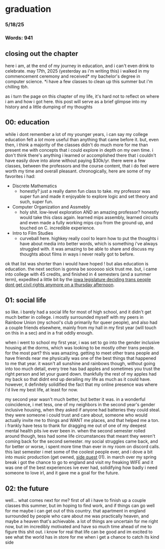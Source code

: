 # graduation
### 5/18/25
### Words: 941

## closing out the chapter
here i am, at the end of my journey in education, and i can't even drink to celebrate. may 17th, 2025 (yesterday as i'm writing this) i walked in my commencement ceremony and received* my bachelor's degree in computer science. *i have a few classes to clean up this summer but i'm chilling tbh.

as i turn the page on this chapter of my life, it's hard not to reflect on where i am and how i got here. this post will serve as a brief glimpse into my history and a little dumping of my thoughts

## 00: education
while i dont remember a lot of my younger years, i can say my college education felt a *lot* more useful than anything that came before it. but, even then, i think a majority of the classes didn't do much more for me than present me with concepts that i could explore in depth on my own time. i don't think there's anything i learned or accomplished there that i couldn't have easily dove into alone without paying $30k/yr. there were a few classes, between the professors and the course content, that i do feel were worth my time and overall pleasant. chronogically, here are some of my favorites i had:

- Discrete Mathematics
    - honestly? just a really damn fun class to take. my professor was super fun and made it enjoyable to explore logic and set theory and such, super fun.
- Computer Organization and Assmebly
    - holy shit. low-level exploration AND an amazing professor? honestly would take this class again. learned mips assembly, learned circuits and even made a fully working mips cpu from the ground up, and touched on C. incredible experience.
- Intro to Film Studies
    - curveball here. highkey really cool to learn how to put the thoughts i have about media into better words, which is something i've always struggled with. it was amazing to be able to share and discuss my thoughts about films in ways i never really got to before.

ok that list was shorter than i would have hoped ! but alas education is education. the next section is gonna be soooooo sick trust me. but, i came into college with 45 credits, and finished in 4 semesters (and a summer term), expedited a little bit by the [iowa legislature deciding trans people dont get civil rights anymore on a thursday afternoon](https://www.erininthemorning.com/p/iowa-legislature-votes-to-strip-trans).

## 01: social life
so like. i barely had a social life for most of high school, and it didn't get much better in college. i mostly surrounded myself with my peers in Rainbow Union (my school's club primarily for queer people), and also had a couple friends elsewhere, mainly from my hall in my first year (will touch on this in a sec) and in a frat oddly enough.

when i went to school my first year, i was set to go into the gender inclusive housing at the dorms, which was looking to be mostly other trans people. for the most part? this was amazing. getting to meet other trans people and have friends near me physically was one of the best things that happened to me that year. it wasn't all sunshine and rainbows though, without going into too much detail, every tree has bad apples and sometimes you trust the right person and let your guard down. thankfully the rest of my apples had my back so that didnt end up derailing my life as much as it could have. however, it definitely solidified the fact that my online presence was where i'd live my best life, at least for now. 

my second year wasn't much better, but better it was. in a wonderful coincidence, i met tess, one of my neighbors in the second year's gender inclusive housing, when they asked if anyone had batteries they could steal. they were someone i could trust and care about, someone who would actually invite me to things and WANT me places, and that helped me a ton. i frankly have tess to thank for dragging me out of one of my deepest mental health pits ive ever been in. when the second semester rolled around though, tess had some life circumstances that meant they weren't coming back for the second semester. my social struggles came back, and for better or worse, i spent more time than ever in my room on discord calls. this last semester i met some of the coolest people ever, and i dove a bit into music production (get owned, [side quest](https://aspyn.gay/blog/24-12-21_2025_sidequests/) 01). in march over my spring break i got the chance to go to england and visit my freaking WIFE and it was one of the best experiences ive ever had, solidifying how badly i need someone to love irl, and it gave me a goal for the future. 

## 02: the future
well... what comes next for me? first of all i have to finish up a couple classes this summer, but im hoping to find work, and if things can go well for me maybe i can get out of this country. that apartment in england surrounded by people who care about me was practically heaven, and maybe a heaven that's achievable. a lot of things are uncertain for me right now, but im incredibly motivated and have so much time ahead of me to figure this shit out. i know for real that life can be good and im excited to see what the world has in store for me when i get a chance to catch its kind side